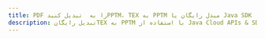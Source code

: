 ---title: PDF را به  تبدیل کنیدPPTM، TEX به PPTM مبدل رایگان یا Java SDKdescription: تبدیل رایگانTEX به PPTM با استفاده از Java Cloud APIs & SDK همچنین اسناد PDF را در Cloud ایجاد، ویرایش و رندر کنید.---